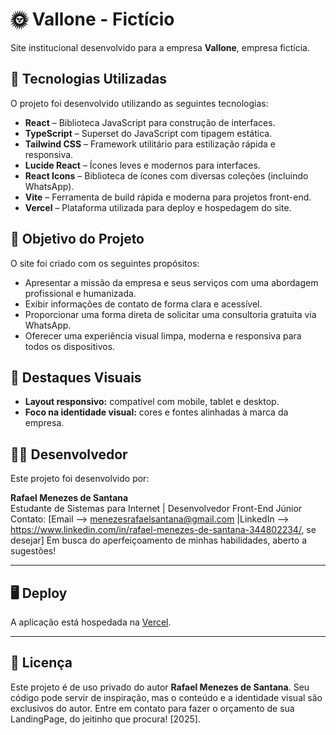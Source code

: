 # 🌞 Vallone - Fictício

Site institucional desenvolvido para a empresa **Vallone**, empresa fictícia.

## 🚀 Tecnologias Utilizadas

O projeto foi desenvolvido utilizando as seguintes tecnologias:

- **React** – Biblioteca JavaScript para construção de interfaces.
- **TypeScript** – Superset do JavaScript com tipagem estática.
- **Tailwind CSS** – Framework utilitário para estilização rápida e responsiva.
- **Lucide React** – Ícones leves e modernos para interfaces.
- **React Icons** – Biblioteca de ícones com diversas coleções (incluindo WhatsApp).
- **Vite** – Ferramenta de build rápida e moderna para projetos front-end.
- **Vercel** – Plataforma utilizada para deploy e hospedagem do site.

## 🎯 Objetivo do Projeto

O site foi criado com os seguintes propósitos:

- Apresentar a missão da empresa e seus serviços com uma abordagem profissional e humanizada.
- Exibir informações de contato de forma clara e acessível.
- Proporcionar uma forma direta de solicitar uma consultoria gratuita via WhatsApp.
- Oferecer uma experiência visual limpa, moderna e responsiva para todos os dispositivos.


## 📸 Destaques Visuais

- **Layout responsivo:** compatível com mobile, tablet e desktop.
- **Foco na identidade visual:** cores e fontes alinhadas à marca da empresa.

## 👨‍💻 Desenvolvedor

Este projeto foi desenvolvido por:

**Rafael Menezes de Santana**  
Estudante de Sistemas para Internet | Desenvolvedor Front-End Júnior  
Contato: [Email --> menezesrafaelsantana@gmail.com |LinkedIn --> https://www.linkedin.com/in/rafael-menezes-de-santana-344802234/, se desejar]
Em busca do aperfeiçoamento de minhas habilidades, aberto a sugestões!

---

## 🖥️ Deploy

A aplicação está hospedada na [Vercel](https://vercel.com/). 

---

## 📄 Licença

Este projeto é de uso privado do autor **Rafael Menezes de Santana**. Seu código pode servir de inspiração, mas o conteúdo e a identidade visual são exclusivos do autor.
Entre em contato para fazer o orçamento de sua LandingPage, do jeitinho que procura! [2025].